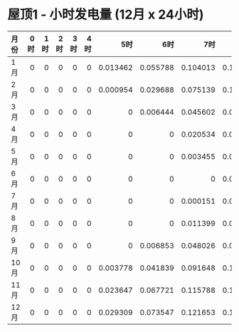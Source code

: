 # 屋顶1 - 小时发电量 (12月 x 24小时)

| 月份   |   0时 |   1时 |   2时 |   3时 |   4时 |       5时 |       6时 |       7时 |       8时 |       9时 |      10时 |      11时 |      12时 |      13时 |      14时 |      15时 |      16时 |      17时 |      18时 |      19时 |   20时 |   21时 |   22时 |   23时 |
|:-----|-----:|-----:|-----:|-----:|-----:|---------:|---------:|---------:|---------:|---------:|---------:|---------:|---------:|---------:|---------:|---------:|---------:|---------:|---------:|---------:|------:|------:|------:|------:|
| 1月   |    0 |    0 |    0 |    0 |    0 | 0.013462 | 0.055788 | 0.104013 | 0.151621 | 0.194025 | 0.227968 | 0.250164 | 0.26028  | 0.249146 | 0.226725 | 0.189675 | 0.140719 | 0.089792 | 0.041404 | 0.003615 |     0 |     0 |     0 |     0 |
| 2月   |    0 |    0 |    0 |    0 |    0 | 0.000954 | 0.029688 | 0.075139 | 0.122642 | 0.16535  | 0.198837 | 0.221958 | 0.231091 | 0.224294 | 0.199597 | 0.16388  | 0.117494 | 0.068607 | 0.022615 | 6.5e-05  |     0 |     0 |     0 |     0 |
| 3月   |    0 |    0 |    0 |    0 |    0 | 0        | 0.006444 | 0.045602 | 0.091205 | 0.133322 | 0.167627 | 0.185556 | 0.188658 | 0.176068 | 0.152178 | 0.115762 | 0.072951 | 0.030813 | 0.001638 | 0        |     0 |     0 |     0 |     0 |
| 4月   |    0 |    0 |    0 |    0 |    0 | 0        | 0        | 0.020534 | 0.059923 | 0.099562 | 0.131069 | 0.145618 | 0.14602  | 0.132004 | 0.105322 | 0.070755 | 0.032754 | 0.002558 | 0        | 0        |     0 |     0 |     0 |     0 |
| 5月   |    0 |    0 |    0 |    0 |    0 | 0        | 0        | 0.003455 | 0.032343 | 0.065574 | 0.092576 | 0.107622 | 0.10893  | 0.094828 | 0.07072  | 0.039416 | 0.008127 | 0        | 0        | 0        |     0 |     0 |     0 |     0 |
| 6月   |    0 |    0 |    0 |    0 |    0 | 0        | 0        | 0        | 0.018401 | 0.047931 | 0.074393 | 0.090573 | 0.091747 | 0.079931 | 0.057407 | 0.02873  | 0.002652 | 0        | 0        | 0        |     0 |     0 |     0 |     0 |
| 7月   |    0 |    0 |    0 |    0 |    0 | 0        | 0        | 0.000151 | 0.022685 | 0.05504  | 0.082974 | 0.101274 | 0.104643 | 0.093749 | 0.069756 | 0.038984 | 0.007378 | 0        | 0        | 0        |     0 |     0 |     0 |     0 |
| 8月   |    0 |    0 |    0 |    0 |    0 | 0        | 0        | 0.011399 | 0.048102 | 0.086659 | 0.117271 | 0.134171 | 0.135138 | 0.120175 | 0.09463  | 0.060855 | 0.025786 | 0.000747 | 0        | 0        |     0 |     0 |     0 |     0 |
| 9月   |    0 |    0 |    0 |    0 |    0 | 0        | 0.006853 | 0.048026 | 0.094703 | 0.136934 | 0.167613 | 0.181879 | 0.178651 | 0.162028 | 0.133493 | 0.094315 | 0.051638 | 0.010486 | 0        | 0        |     0 |     0 |     0 |     0 |
| 10月  |    0 |    0 |    0 |    0 |    0 | 0.003778 | 0.041839 | 0.091648 | 0.139244 | 0.178412 | 0.203415 | 0.218572 | 0.216472 | 0.200236 | 0.169846 | 0.127637 | 0.080792 | 0.034919 | 0.00164  | 0        |     0 |     0 |     0 |     0 |
| 11月  |    0 |    0 |    0 |    0 |    0 | 0.023647 | 0.067721 | 0.115788 | 0.159875 | 0.197962 | 0.223829 | 0.236281 | 0.236886 | 0.22099  | 0.190723 | 0.150427 | 0.104387 | 0.058221 | 0.017051 | 0        |     0 |     0 |     0 |     0 |
| 12月  |    0 |    0 |    0 |    0 |    0 | 0.029309 | 0.073547 | 0.121653 | 0.167504 | 0.206264 | 0.237199 | 0.253946 | 0.25479  | 0.242099 | 0.214427 | 0.175776 | 0.128767 | 0.080627 | 0.036423 | 0.002949 |     0 |     0 |     0 |     0 |